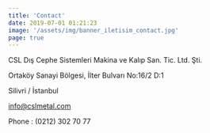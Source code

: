 ```yaml
---
title: 'Contact'
date: 2019-07-01 01:21:23
image: '/assets/img/banner_iletisim_contact.jpg'
page: true
---
```


CSL Dış Cephe Sistemleri Makina ve Kalıp San. Tic. Ltd. Şti.


Ortaköy Sanayi Bölgesi, İlter Bulvarı No:16/2 D:1


Silivri / İstanbul


info@cslmetal.com


Phone : (0212) 302 70 77